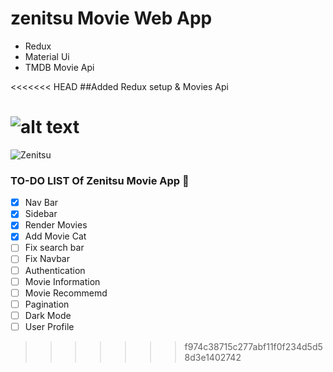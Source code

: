 # zenitsu Movie Web App 
- Redux
- Material Ui
- TMDB Movie Api

<<<<<<< HEAD
##Added Redux setup & Movies Api

![alt text](https://media.discordapp.net/attachments/994947495555768330/1066723307635879997/rendered_img.jpg?width=811&height=406)
=======

![Zenitsu](https://media.discordapp.net/attachments/994947495555768330/1066968166418366506/zenitsu_Movie.jpg?width=805&height=406)


### TO-DO LIST Of Zenitsu Movie App 🚀

- [x] Nav Bar
- [x] Sidebar
- [x] Render Movies
- [x] Add Movie Cat
- [ ] Fix search bar
- [ ] Fix Navbar
- [ ] Authentication
- [ ] Movie Information
- [ ] Movie Recommemd
- [ ] Pagination
- [ ] Dark Mode
- [ ] User Profile
>>>>>>> f974c38715c277abf11f0f234d5d58d3e1402742
